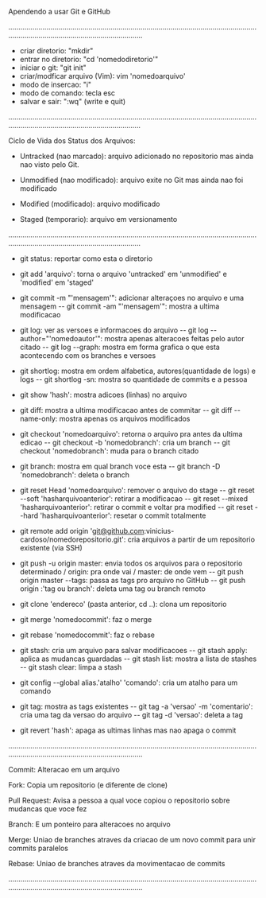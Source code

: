 
Apendendo a usar Git e GitHub

...............................................................................................................................................................................................

- criar diretorio: "mkdir"
- entrar no diretorio: "cd 'nomedodiretorio'"
- iniciar o git: "git init"
- criar/modficar arquivo (Vim): vim 'nomedoarquivo'
- modo de insercao: "i"
- modo de comando: tecla esc
- salvar e sair: ":wq" (write e quit)

..............................................................................................................................................................................................

Ciclo de Vida dos Status dos Arquivos:

- Untracked (nao marcado):
arquivo adicionado no repositorio mas ainda nao visto pelo Git. 

- Unmodified (nao modificado):
arquivo exite no Git mas ainda nao foi modificado

- Modified (modificado):
arquivo modificado

- Staged (temporario):
arquivo em versionamento

..............................................................................................................................................................................................

- git status: reportar como esta o diretorio

- git add 'arquivo': torna o arquivo 'untracked' em 'unmodified' e 'modified' em 'staged'

- git commit -m "'mensagem'": adicionar alteraçoes no arquivo e uma mensagem
-- git commit -am "'mensagem'": mostra a ultima modificacao

- git log: ver as versoes e informacoes do arquivo
-- git log --author="'nomedoautor'": mostra apenas alteracoes feitas pelo autor citado
-- git log --graph: mostra em forma grafica o que esta acontecendo com os branches e versoes

- git shortlog: mostra em ordem alfabetica, autores(quantidade de logs) e logs
-- git shortlog -sn: mostra so quantidade de commits e a pessoa

- git show 'hash': mostra adicoes (linhas) no arquivo

- git diff: mostra a ultima modificacao antes de commitar
-- git diff --name-only: mostra apenas os arquivos modificados

- git checkout 'nomedoarquivo': retorna o arquivo pra antes da ultima edicao 
-- git checkout -b 'nomedobranch': cria um branch
-- git checkout 'nomedobranch': muda para o branch citado

- git branch: mostra em qual branch voce esta
-- git branch -D 'nomedobranch': deleta o branch 

- git reset Head 'nomedoarquivo': remover o arquivo do stage
-- git reset --soft 'hasharquivoanterior': retirar a modificacao
-- git reset --mixed 'hasharquivoanterior': retirar o commit e voltar pra modified
-- git reset --hard 'hasharquivoanterior': resetar o commit totalmente

- git remote add origin 'git@github.com:vinicius-cardoso/nomedorepositorio.git': cria arquivos a partir de um repositorio existente (via SSH)

- git push -u origin master: envia todos os arquivos para o repositorio determinado / origin: pra onde vai / master: de onde vem
-- git push origin master --tags: passa as tags pro arquivo no GitHub
-- git push origin :'tag ou branch': deleta uma tag ou branch remoto

- git clone 'endereco' (pasta anterior, cd ..): clona um repositorio 

- git merge 'nomedocommit': faz o merge

- git rebase 'nomedocommit': faz o rebase

- git stash: cria um arquivo para salvar modificacoes
-- git stash apply: aplica as mudancas guardadas
-- git stash list: mostra a lista de stashes
-- git stash clear: limpa a stash

- git config --global alias.'atalho' 'comando': cria um atalho para um comando

- git tag: mostra as tags existentes
-- git tag -a 'versao' -m 'comentario': cria uma tag da versao do arquivo 
-- git tag -d 'versao': deleta a tag

- git revert 'hash': apaga as ultimas linhas mas nao apaga o commit 

...............................................................................................................................................................................................

Commit: Alteracao em um arquivo

Fork: Copia um repositorio (e diferente de clone)

Pull Request: Avisa a pessoa a qual voce copiou o repositorio sobre mudancas que voce fez

Branch: E um ponteiro para alteracoes no arquivo 

Merge: Uniao de branches atraves da criacao de um novo commit para unir commits paralelos 

Rebase: Uniao de branches atraves da movimentacao de commits

...............................................................................................................................................................................................
